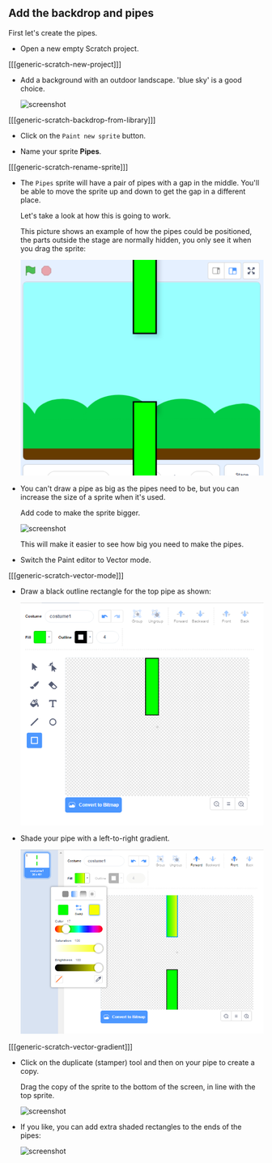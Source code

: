 

## Add the backdrop and pipes

First let's create the pipes.

+ Open a new empty Scratch project.

[[[generic-scratch-new-project]]]

+ Add a background with an outdoor landscape. 'blue sky' is a good choice.

    ![screenshot](images/flappy-stage.png)

[[[generic-scratch-backdrop-from-library]]]

+ Click on the `Paint new sprite` button.

+ Name your sprite **Pipes**.

[[[generic-scratch-rename-sprite]]]

+ The `Pipes` sprite will have a pair of pipes with a gap in the middle. You'll be able to move the sprite up and down to get the gap in a different place.

    Let's take a look at how this is going to work.

    This picture shows an example of how the pipes could be positioned, the parts outside the stage are normally hidden, you only see it when you drag the sprite:

    ![screenshot](images/flappy-pipes-position.png)

+ You can't draw a pipe as big as the pipes need to be, but you can increase the size of a sprite when it's used.

    Add code to make the sprite bigger.

    ![screenshot](images/flappy-pipes-size.png)

    This will make it easier to see how big you need to make the pipes.

+ Switch the Paint editor to Vector mode.

[[[generic-scratch-vector-mode]]]

+ Draw a black outline rectangle for the top pipe as shown:

    ![screenshot](images/flappy-pipes-rectangle.png)

+ Shade your pipe with a left-to-right gradient.

    ![screenshot](images/flappy-pipes-filled.png)

[[[generic-scratch-vector-gradient]]]

+ Click on the duplicate (stamper) tool and then on your pipe to create a copy.

    Drag the copy of the sprite to the bottom of the screen, in line with the top sprite.

    ![screenshot](images/flappy-pipes-duplicate.png)

+ If you like, you can add extra shaded rectangles to the ends of the pipes:

    ![screenshot](images/flappy-pipes-ends.png)
